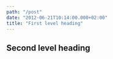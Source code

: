 ```yaml
---
path: "/post"
date: "2012-06-21T10:14:00.000+02:00"
title: "First level heading"
---
```


## Second level heading

